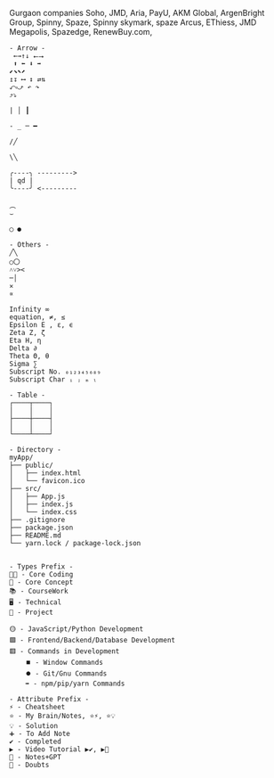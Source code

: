 

Gurgaon companies
Soho, JMD, Aria, PayU, AKM Global, ArgenBright Group, Spinny, Spaze, Spinny  skymark, spaze Arcus, EThiess, JMD Megapolis, Spazedge, RenewBuy.com, 

```
- Arrow - 
 ←→↑↓ ⭠⭢  
 ⬆ ⬅ ⬇ ➡
⬋⬊⬉⬈  
↥↧ ⟷ ↕ ⇄⇅ 
⤺⤻ ↶ ↷
⤴⤵

| │ ┃

- _ ─ ━

/╱

\╲
```
```
╭----╮ --------->
| qd |
╰----╯ <---------

︵
⌣ 

◯ ●
```

```
- Others - 
╱╲
○〇
˄˅><
─│
✕
∝
```

```
Infinity ∞
equation, ≠, ≤
Epsilon Ε , ε, ϵ
Zeta Ζ, ζ
Eta Η, η
Delta ∂
Theta Θ, θ
Sigma ∑
Subscript No. ₀₁₂₃₄₅₆₈₉
Subscript Char ᵢ ⱼ ₘ ₗ
```

```
- Table -
┌────┬────┐
│    │    │
├────┼────┤
│    │    │
└────┴────┘
```

```
- Directory - 
myApp/
├── public/
│   ├── index.html
│   └── favicon.ico
├── src/
│   ├── App.js
│   ├── index.js
│   └── index.css
├── .gitignore
├── package.json
├── README.md
└── yarn.lock / package-lock.json
```

```

- Types Prefix - 
👨‍💻 - Core Coding
📕 - Core Concept
📚 - CourseWork
🖥️ - Technical 
🚀 - Project

🟡 - JavaScript/Python Development
🟩 - Frontend/Backend/Database Development
🟥 - Commands in Development
	⏹️ - Window Commands
	⏺️ - Git/Gnu Commands
	➡️ - npm/pip/yarn Commands

- Attribute Prefix - 
⚡ - Cheatsheet 
⭐ - My Brain/Notes, ⭐⚡, ⭐💡
💡 - Solution
➕ - To Add Note
✔️ - Completed
▶️ - Video Tutorial ▶️✔️, ▶️🚀
🤖 - Notes+GPT
🤷 - Doubts
```

